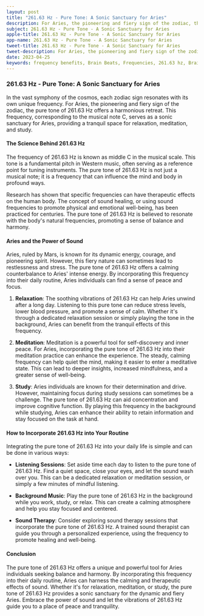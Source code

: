 ```yaml
---
layout: post
title: "261.63 Hz - Pure Tone: A Sonic Sanctuary for Aries"
description: For Aries, the pioneering and fiery sign of the zodiac, the pure tone of 261.63 Hz offers a harmonious retreat. 
subject: 261.63 Hz - Pure Tone - A Sonic Sanctuary for Aries
apple-title: 261.63 Hz - Pure Tone - A Sonic Sanctuary for Aries
app-name: 261.63 Hz - Pure Tone - A Sonic Sanctuary for Aries
tweet-title: 261.63 Hz - Pure Tone - A Sonic Sanctuary for Aries
tweet-description: For Aries, the pioneering and fiery sign of the zodiac, the pure tone of 261.63 Hz offers a harmonious retreat.
date: 2023-04-25
keywords: frequency benefits, Brain Beats, Frequencies, 261.63 hz, Brain wave entrainment, sound therapy, aries, meditation, healing, depersonalization, derealization
---
```


### 261.63 Hz - Pure Tone: A Sonic Sanctuary for Aries

In the vast symphony of the cosmos, each zodiac sign resonates with its own unique frequency. For Aries, the pioneering and fiery sign of the zodiac, the pure tone of 261.63 Hz offers a harmonious retreat. This frequency, corresponding to the musical note C, serves as a sonic sanctuary for Aries, providing a tranquil space for relaxation, meditation, and study.

#### The Science Behind 261.63 Hz

The frequency of 261.63 Hz is known as middle C in the musical scale. This tone is a fundamental pitch in Western music, often serving as a reference point for tuning instruments. The pure tone of 261.63 Hz is not just a musical note; it is a frequency that can influence the mind and body in profound ways.

Research has shown that specific frequencies can have therapeutic effects on the human body. The concept of sound healing, or using sound frequencies to promote physical and emotional well-being, has been practiced for centuries. The pure tone of 261.63 Hz is believed to resonate with the body's natural frequencies, promoting a sense of balance and harmony.

#### Aries and the Power of Sound

Aries, ruled by Mars, is known for its dynamic energy, courage, and pioneering spirit. However, this fiery nature can sometimes lead to restlessness and stress. The pure tone of 261.63 Hz offers a calming counterbalance to Aries' intense energy. By incorporating this frequency into their daily routine, Aries individuals can find a sense of peace and focus.

1. **Relaxation**: The soothing vibrations of 261.63 Hz can help Aries unwind after a long day. Listening to this pure tone can reduce stress levels, lower blood pressure, and promote a sense of calm. Whether it's through a dedicated relaxation session or simply playing the tone in the background, Aries can benefit from the tranquil effects of this frequency.

2. **Meditation**: Meditation is a powerful tool for self-discovery and inner peace. For Aries, incorporating the pure tone of 261.63 Hz into their meditation practice can enhance the experience. The steady, calming frequency can help quiet the mind, making it easier to enter a meditative state. This can lead to deeper insights, increased mindfulness, and a greater sense of well-being.

3. **Study**: Aries individuals are known for their determination and drive. However, maintaining focus during study sessions can sometimes be a challenge. The pure tone of 261.63 Hz can aid concentration and improve cognitive function. By playing this frequency in the background while studying, Aries can enhance their ability to retain information and stay focused on the task at hand.

#### How to Incorporate 261.63 Hz into Your Routine

Integrating the pure tone of 261.63 Hz into your daily life is simple and can be done in various ways:

- **Listening Sessions**: Set aside time each day to listen to the pure tone of 261.63 Hz. Find a quiet space, close your eyes, and let the sound wash over you. This can be a dedicated relaxation or meditation session, or simply a few minutes of mindful listening.

- **Background Music**: Play the pure tone of 261.63 Hz in the background while you work, study, or relax. This can create a calming atmosphere and help you stay focused and centered.

- **Sound Therapy**: Consider exploring sound therapy sessions that incorporate the pure tone of 261.63 Hz. A trained sound therapist can guide you through a personalized experience, using the frequency to promote healing and well-being.

#### Conclusion

The pure tone of 261.63 Hz offers a unique and powerful tool for Aries individuals seeking balance and harmony. By incorporating this frequency into their daily routine, Aries can harness the calming and therapeutic effects of sound. Whether it's for relaxation, meditation, or study, the pure tone of 261.63 Hz provides a sonic sanctuary for the dynamic and fiery Aries. Embrace the power of sound and let the vibrations of 261.63 Hz guide you to a place of peace and tranquility.
